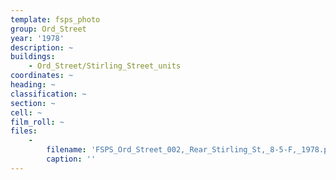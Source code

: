 ```yaml
---
template: fsps_photo
group: Ord_Street
year: '1978'
description: ~
buildings:
    - Ord_Street/Stirling_Street_units
coordinates: ~
heading: ~
classification: ~
section: ~
cell: ~
film_roll: ~
files:
    -
        filename: 'FSPS_Ord_Street_002,_Rear_Stirling_St,_8-5-F,_1978.png'
        caption: ''
---
```

